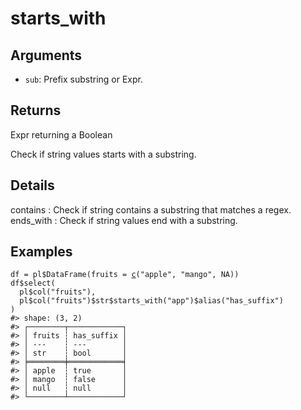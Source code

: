 # starts_with

## Arguments

- `sub`: Prefix substring or Expr.

## Returns

Expr returning a Boolean

Check if string values starts with a substring.

## Details

contains : Check if string contains a substring that matches a regex. ends_with : Check if string values end with a substring.

## Examples

<pre class='r-example'><code><span class='r-in'><span><span class='va'>df</span> <span class='op'>=</span> <span class='va'>pl</span><span class='op'>$</span><span class='fu'>DataFrame</span><span class='op'>(</span>fruits <span class='op'>=</span> <span class='fu'><a href='https://rdrr.io/r/base/c.html'>c</a></span><span class='op'>(</span><span class='st'>"apple"</span>, <span class='st'>"mango"</span>, <span class='cn'>NA</span><span class='op'>)</span><span class='op'>)</span></span></span>
<span class='r-in'><span><span class='va'>df</span><span class='op'>$</span><span class='fu'>select</span><span class='op'>(</span></span></span>
<span class='r-in'><span>  <span class='va'>pl</span><span class='op'>$</span><span class='fu'>col</span><span class='op'>(</span><span class='st'>"fruits"</span><span class='op'>)</span>,</span></span>
<span class='r-in'><span>  <span class='va'>pl</span><span class='op'>$</span><span class='fu'>col</span><span class='op'>(</span><span class='st'>"fruits"</span><span class='op'>)</span><span class='op'>$</span><span class='va'>str</span><span class='op'>$</span><span class='fu'>starts_with</span><span class='op'>(</span><span class='st'>"app"</span><span class='op'>)</span><span class='op'>$</span><span class='fu'>alias</span><span class='op'>(</span><span class='st'>"has_suffix"</span><span class='op'>)</span></span></span>
<span class='r-in'><span><span class='op'>)</span></span></span>
<span class='r-out co'><span class='r-pr'>#&gt;</span> shape: (3, 2)</span>
<span class='r-out co'><span class='r-pr'>#&gt;</span> ┌────────┬────────────┐</span>
<span class='r-out co'><span class='r-pr'>#&gt;</span> │ fruits ┆ has_suffix │</span>
<span class='r-out co'><span class='r-pr'>#&gt;</span> │ ---    ┆ ---        │</span>
<span class='r-out co'><span class='r-pr'>#&gt;</span> │ str    ┆ bool       │</span>
<span class='r-out co'><span class='r-pr'>#&gt;</span> ╞════════╪════════════╡</span>
<span class='r-out co'><span class='r-pr'>#&gt;</span> │ apple  ┆ true       │</span>
<span class='r-out co'><span class='r-pr'>#&gt;</span> │ mango  ┆ false      │</span>
<span class='r-out co'><span class='r-pr'>#&gt;</span> │ null   ┆ null       │</span>
<span class='r-out co'><span class='r-pr'>#&gt;</span> └────────┴────────────┘</span>
 </code></pre>
